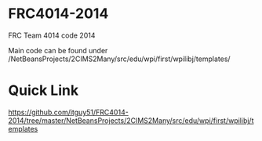 FRC4014-2014
============

FRC Team 4014 code 2014


Main code can be found under /NetBeansProjects/2CIMS2Many/src/edu/wpi/first/wpilibj/templates/

Quick Link 
===========

https://github.com/itguy51/FRC4014-2014/tree/master/NetBeansProjects/2CIMS2Many/src/edu/wpi/first/wpilibj/templates
